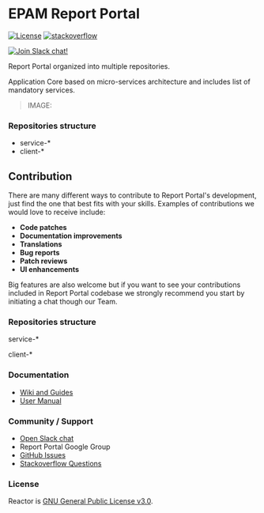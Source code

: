 # EPAM Report Portal
[![License](https://img.shields.io/badge/license-GPLv3-blue.svg)](http://www.gnu.org/licenses/gpl-3.0.html)
[![stackoverflow](https://img.shields.io/badge/reportportal-stackoverflow-orange.svg?style=flat)](http://stackoverflow.com/questions/tagged/reportportal)

[![Join Slack chat!](https://reportporal-slack-auto.herokuapp.com/badge.svg)](https://reportporal-slack-auto.herokuapp.com)

Report Portal organized into multiple repositories.

Application Core based on micro-services architecture and includes list of mandatory services.
> IMAGE: 

### Repositories structure

- service-*
- client-*

## Contribution

There are many different ways to contribute to Report Portal's development, just find the one that best fits with your skills. Examples of contributions we would love to receive include:

- **Code patches**
- **Documentation improvements**
- **Translations**
- **Bug reports**
- **Patch reviews**
- **UI enhancements**

Big features are also welcome but if you want to see your contributions included in Report Portal codebase we strongly recommend you start by initiating a chat though our Team.


### Repositories structure

service-*

client-*

### Documentation

* [Wiki and Guides](http://www.reactive-streams.org/)
* [User Manual](http://reportportal.io/#documentation)

### Community / Support

* [Open Slack chat](https://reportporal-slack-auto.herokuapp.com)
* Report Portal Google Group
* [GitHub Issues](https://github.com/reportportal/reportportal/issues)
* [Stackoverflow Questions](http://stackoverflow.com/questions/tagged/reportportal)

### License

Reactor is [GNU General Public License v3.0](http://www.gnu.org/licenses/gpl-3.0.html).



